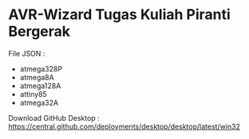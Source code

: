 # AVR-Wizard Tugas Kuliah Piranti Bergerak
File JSON :
- atmega328P
- atmega8A
- atmega128A
- attiny85
- atmega32A

Download GitHub Desktop :
https://central.github.com/deployments/desktop/desktop/latest/win32
